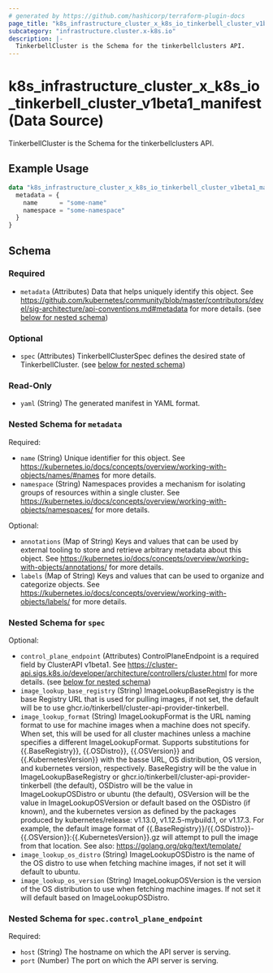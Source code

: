```yaml
---
# generated by https://github.com/hashicorp/terraform-plugin-docs
page_title: "k8s_infrastructure_cluster_x_k8s_io_tinkerbell_cluster_v1beta1_manifest Data Source - terraform-provider-k8s"
subcategory: "infrastructure.cluster.x-k8s.io"
description: |-
  TinkerbellCluster is the Schema for the tinkerbellclusters API.
---
```


# k8s_infrastructure_cluster_x_k8s_io_tinkerbell_cluster_v1beta1_manifest (Data Source)

TinkerbellCluster is the Schema for the tinkerbellclusters API.

## Example Usage

```terraform
data "k8s_infrastructure_cluster_x_k8s_io_tinkerbell_cluster_v1beta1_manifest" "example" {
  metadata = {
    name      = "some-name"
    namespace = "some-namespace"
  }
}
```

<!-- schema generated by tfplugindocs -->
## Schema

### Required

- `metadata` (Attributes) Data that helps uniquely identify this object. See https://github.com/kubernetes/community/blob/master/contributors/devel/sig-architecture/api-conventions.md#metadata for more details. (see [below for nested schema](#nestedatt--metadata))

### Optional

- `spec` (Attributes) TinkerbellClusterSpec defines the desired state of TinkerbellCluster. (see [below for nested schema](#nestedatt--spec))

### Read-Only

- `yaml` (String) The generated manifest in YAML format.

<a id="nestedatt--metadata"></a>
### Nested Schema for `metadata`

Required:

- `name` (String) Unique identifier for this object. See https://kubernetes.io/docs/concepts/overview/working-with-objects/names/#names for more details.
- `namespace` (String) Namespaces provides a mechanism for isolating groups of resources within a single cluster. See https://kubernetes.io/docs/concepts/overview/working-with-objects/namespaces/ for more details.

Optional:

- `annotations` (Map of String) Keys and values that can be used by external tooling to store and retrieve arbitrary metadata about this object. See https://kubernetes.io/docs/concepts/overview/working-with-objects/annotations/ for more details.
- `labels` (Map of String) Keys and values that can be used to organize and categorize objects. See https://kubernetes.io/docs/concepts/overview/working-with-objects/labels/ for more details.


<a id="nestedatt--spec"></a>
### Nested Schema for `spec`

Optional:

- `control_plane_endpoint` (Attributes) ControlPlaneEndpoint is a required field by ClusterAPI v1beta1. See https://cluster-api.sigs.k8s.io/developer/architecture/controllers/cluster.html for more details. (see [below for nested schema](#nestedatt--spec--control_plane_endpoint))
- `image_lookup_base_registry` (String) ImageLookupBaseRegistry is the base Registry URL that is used for pulling images, if not set, the default will be to use ghcr.io/tinkerbell/cluster-api-provider-tinkerbell.
- `image_lookup_format` (String) ImageLookupFormat is the URL naming format to use for machine images when a machine does not specify. When set, this will be used for all cluster machines unless a machine specifies a different ImageLookupFormat. Supports substitutions for {{.BaseRegistry}}, {{.OSDistro}}, {{.OSVersion}} and {{.KubernetesVersion}} with the basse URL, OS distribution, OS version, and kubernetes version, respectively. BaseRegistry will be the value in ImageLookupBaseRegistry or ghcr.io/tinkerbell/cluster-api-provider-tinkerbell (the default), OSDistro will be the value in ImageLookupOSDistro or ubuntu (the default), OSVersion will be the value in ImageLookupOSVersion or default based on the OSDistro (if known), and the kubernetes version as defined by the packages produced by kubernetes/release: v1.13.0, v1.12.5-mybuild.1, or v1.17.3. For example, the default image format of {{.BaseRegistry}}/{{.OSDistro}}-{{.OSVersion}}:{{.KubernetesVersion}}.gz will attempt to pull the image from that location. See also: https://golang.org/pkg/text/template/
- `image_lookup_os_distro` (String) ImageLookupOSDistro is the name of the OS distro to use when fetching machine images, if not set it will default to ubuntu.
- `image_lookup_os_version` (String) ImageLookupOSVersion is the version of the OS distribution to use when fetching machine images. If not set it will default based on ImageLookupOSDistro.

<a id="nestedatt--spec--control_plane_endpoint"></a>
### Nested Schema for `spec.control_plane_endpoint`

Required:

- `host` (String) The hostname on which the API server is serving.
- `port` (Number) The port on which the API server is serving.
